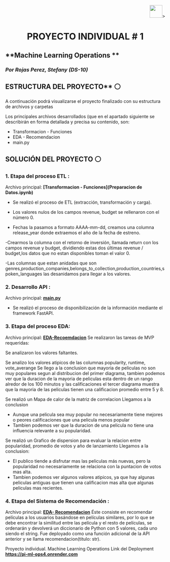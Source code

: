 <p align=right><img src=https://th.bing.com/th/id/OIP.CUqEPGqSzaHYWS3lfwSqJwHaHa? height=40>><p>

# <h1 align=center> **PROYECTO INDIVIDUAL # 1**</h1>

## **Machine Learning Operations ** 
### *Por Rojas Perez, Stefany (DS-10)*


## ESTRUCTURA DEL PROYECTO** :white_circle:

A continuación podrá visualizarse el proyecto finalizado con su estructura de archivos y carpetas

Los principales archivos desarrollados (que en el apartado siguiente se describirán en forma detallada y precisa su contenido, son:
- Transformacion - Funciones
- EDA - Recomendacion
- main.py

## SOLUCIÓN DEL PROYECTO :white_circle:

### 1. Etapa del proceso ETL :

Archivo principal: **[Transformacion - Funciones](Preparacion de Datos.ipynb)**
- Se realizó el proceso de ETL (extracción, transformación y carga).

- Los valores nulos de los campos revenue, budget se rellenaron con el número 0.

- Fechas  la pasamos a formato AAAA-mm-dd, creamos una columna  release_year donde extraemos el año de la fecha de estreno.

-Crearmos la columna con el retorno de inversión, llamada return con los campos revenue y budget, 
dividiendo estas dos últimas revenue / budget,los datos que no estan disponibles toman el valor 0.

-Las columnas que estan anidadas que son genres,production_companies,belongs_to_collection,production_countries,spoken_languages las 
desanidamos para llegar a los valores.

### 2. Desarrollo API :

Archivo principal: **[main.py](main.py)**
- Se realizó el proceso de disponibilización de la información mediante el framework FastAPI.

### 3. Etapa del proceso EDA:
Archivo principal: **[EDA-Recoemdacion](EDA.ipynb)**
Se realizaron las tareas de MVP requeridas:
 
Se analizaron los valores faltantes.
    
 Se analizo los valores atipicos de las columnas popularity, runtime, vote_averange 
 Se llego a la conclusion que mayoria de peliculas no son muy populares 
 segun al distribucion del primer diagrama, tambien podemos ver que la duracion 
 de la mayoria de peliculas esta dentro de un rango alredor de los 100 minutos y 
 las calificaciones el tercer diagrama muestra que la mayoria de 
 las peliculas tienen una calificacion promedio entre 5 y 8. 
        
Se realizó un Mapa de calor de la matriz de correlacion 
 Llegamos a la conclusion
 - Aunque una pelicula sea muy popular no necesariamente tiene mejores o peores calificaciones que una pelicula menos popular 
 - Tambien podemos ver que la duracion de una pelicula no tiene una influencia relevante a su popularidad.
       
 Se realizó un Grafico de dispersion para evaluar la relacion entre popularidad, promedio de votos y año de lanzamiento 
 Llegamos a la conclusion:
- El publico tiende a disfrutar mas las peliculas más nuevas, pero la popularidad no necesariamente se relaciona con la puntacion de votos mas alta.
 - Tambien podemos ver algunos valores atipicos, ya que hay algunas peliculas antiguas que tienen una calificacion mas alta que algunas peliculas mas recientes.

### 4. Etapa del Sistema de Recomendación :
Archivo principal: **[EDA- Recomendacion](recomendacion.ipynb)**
Éste consiste en recomendar películas a los usuarios basándose en películas similares, por lo que se debe encontrar la similitud entre las película y el resto de películas, se ordenarán y devolverá un diccionario de Python con 5 valores, cada uno siendo el string. Fue deployado como una función adicional de la API anterior y se llama recomendacion(titulo: str).



Proyecto individual. Machine Learning Operations
Link del Deployment **https://pi-ml-ops4.onrender.com**
